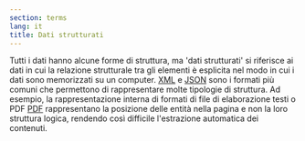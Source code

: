 ```yaml
---
section: terms
lang: it 
title: Dati strutturati
---
```


Tutti i dati hanno alcune forme di struttura, ma 'dati strutturati' si riferisce ai dati in cui la relazione strutturale tra gli elementi è esplicita nel modo in cui i dati sono memorizzati su un computer. [XML](/glossary/it/xml/) e [JSON](/glossary/it/json/) sono i formati più comuni che permettono di rappresentare molte tipologie di struttura.
Ad esempio, la rappresentazione interna di formati di file di elaborazione testi o PDF [PDF](/glossary/it/pdf/) rappresentano la posizione delle entità nella pagina e non la loro struttura logica, rendendo così difficile l'estrazione automatica dei contenuti.
